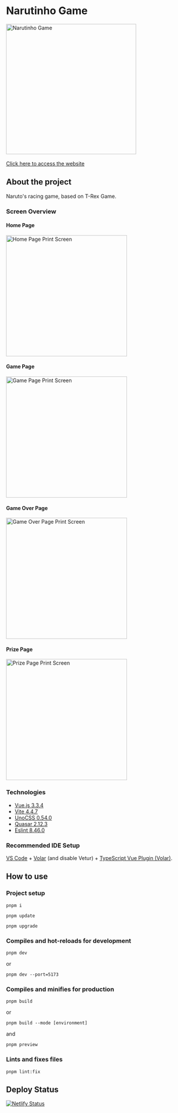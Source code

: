 # Narutinho Game

<div align="left">
<a href="https://naruto-running-game.netlify.app/#/"><img height="355em" alt="Narutinho Game" src="https://github.com/isabellacpmelo/naruto-game/assets/42364778/c0b4b219-209d-4ecc-8f2c-b2c4cca24a06" /></a>
</div>
</br>
<a href="https://naruto-running-game.netlify.app/#/">Click here to access the website</a>

## About the project
Naruto's racing game, based on T-Rex Game.

### Screen Overview

#### Home Page
<img height="330em" alt="Home Page Print Screen" src="https://github.com/isabellacpmelo/naruto-game/assets/42364778/086a14e2-0a06-48b9-8013-f6c12db2bc4e" />

#### Game Page
<img height="330em" alt="Game Page Print Screen" src="https://github.com/isabellacpmelo/naruto-game/assets/42364778/8686f820-789c-4e8b-b8db-de241684046a" />

#### Game Over Page
<img height="330em" alt="Game Over Page Print Screen" src="https://github.com/isabellacpmelo/naruto-game/assets/42364778/e84a0b52-3306-472a-a995-7fb90f753c74" />

#### Prize Page
<img height="330em" alt="Prize Page Print Screen" src="https://github.com/isabellacpmelo/naruto-game/assets/42364778/e7b66880-beee-40bd-bac3-5e966137dd99" />

### Technologies

- [Vue.js 3.3.4](https://vuejs.org/)
- [Vite 4.4.7](https://vitejs.dev/)
- [UnoCSS 0.54.0](https://unocss.dev/)
- [Quasar 2.12.3](https://quasar.dev/)
- [Eslint 8.46.0](https://eslint.org/)

### Recommended IDE Setup

 [VS Code](https://code.visualstudio.com/) + [Volar](https://marketplace.visualstudio.com/items?itemName=Vue.volar) (and disable Vetur) + [TypeScript Vue Plugin (Volar)](https://marketplace.visualstudio.com/items?itemName=Vue.vscode-typescript-vue-plugin).

## How to use

### Project setup
```
pnpm i
```
```
pnpm update
```
```
pnpm upgrade
```
### Compiles and hot-reloads for development
```
pnpm dev
```
or
```
pnpm dev --port=5173
```
### Compiles and minifies for production
```
pnpm build
```
or
```
pnpm build --mode [environment]
```
and
```
pnpm preview
```
### Lints and fixes files
```
pnpm lint:fix
```

## Deploy Status

[![Netlify Status](https://api.netlify.com/api/v1/badges/9a75d183-7cf4-4482-aa3d-508615b30171/deploy-status)](https://app.netlify.com/sites/naruto-running-game/deploys)


